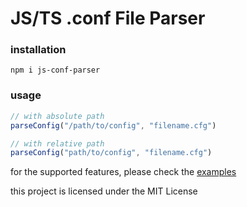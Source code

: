 # JS/TS .conf File Parser

### installation
```console
npm i js-conf-parser
```

### usage
```js
// with absolute path
parseConfig("/path/to/config", "filename.cfg")

// with relative path
parseConfig("path/to/config", "filename.cfg")
```


for the supported features, please check the [examples](https://github.com/eliteSchwein/js-conf-parser/tree/main/testing)

this project is licensed under the MIT License